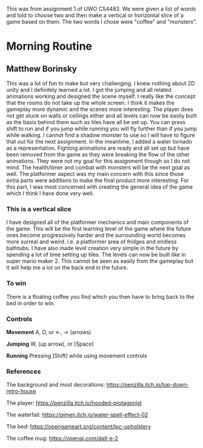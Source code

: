 This was from assignment 1 of UWO CS4483. We were given a list of words and told to choose two and then make a vertical or horizontal slice of a game based on them. The two words I chose were "coffee" and "monsters".

# Morning Routine
## Matthew Borinsky
This was a lot of fun to make but very challenging. 
I knew nothing about 2D unity and I definitely learned a lot. I got the jumping and all related animations working and designed the scene myself.
I really like the concept that the rooms do not take up the whole screen. I think it makes the gameplay more dynamic and the scenes more interesting. 
The player does not get stuck on walls or ceilings either and all levels can now be easily built as the basis behind them such as tiles have all be set up.
You can press shift to run and if you jump while running you will fly further than if you jump while walking. 
I cannot find a shadow monster to use so I will have to figure that out for the next assignment. 
In the meantime, I added a water tornado as a representation. 
Fighting animations are ready and all set up but have been removed from the game as they were breaking the flow of the other animations. 
They were not my goal for this assignment though so I do not mind. The health/timer and combat with monsters will be the next goal as well.
The platformer aspect was my main concern with this since those extra parts were additions to make the final product more interesting.
For this part, I was most concerned with creating the general idea of the game which I think I have done very well. 

### This is a vertical slice
I have designed all of the platformer mechanics and main components of the game.
This will be the first learning level of the game where the future ones become progressively harder and the surrounding world becomes more surreal and weird. 
i.e. a platformer area of fridges and endless bathtubs.
I have also made level creation very simple in the future by spending a lot of time setting up tiles.
The levels can now be built like in super mario maker 2. 
This cannot be seen as easily from the gameplay but it will help me a lot on the back end in the future.

### To win
There is a floating coffee you find which you then have to bring back to the bed in order to win. 

### Controls
**Movement** A, D, or <-, -> (arrows)

**Jumping** W, (up arrow), or [Space]

**Running** Pressing [Shift] while using movement controls


### References

The background and most decorations: https://penzilla.itch.io/top-down-retro-house

The player: https://penzilla.itch.io/hooded-protagonist

The waterfall: https://pimen.itch.io/water-spell-effect-02

The bed: https://opengameart.org/content/lpc-upholstery

The coffee mug: https://openai.com/dall-e-2


